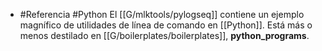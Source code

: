 - #Referencia #Python El [[G/mlktools/pylogseq]] contiene un ejemplo magnífico de utilidades de línea de comando en [[Python]]. Está más o menos destilado en [[G/boilerplates/boilerplates]], **python_programs**.